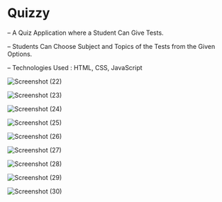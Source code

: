 # Quizzy

– A Quiz Application where a Student Can Give Tests.

– Students Can Choose Subject and Topics of the Tests from the Given Options.

– Technologies Used : HTML, CSS, JavaScript

![Screenshot (22)](https://user-images.githubusercontent.com/77926104/203369616-630ffe71-be17-401c-a505-7382d09dd42f.png)


![Screenshot (23)](https://user-images.githubusercontent.com/77926104/203369665-387a02cb-b656-4991-95c1-f7b5fbdc7868.png)


![Screenshot (24)](https://user-images.githubusercontent.com/77926104/203369696-f03061e6-3d2a-4b07-bf64-3e1f301085a4.png)


![Screenshot (25)](https://user-images.githubusercontent.com/77926104/203369827-906a63ee-8452-4d5c-86fd-cc3ed3c00d01.png)


![Screenshot (26)](https://user-images.githubusercontent.com/77926104/203369861-ae0ecec1-f41d-4329-90ce-8b1672e81672.png)


![Screenshot (27)](https://user-images.githubusercontent.com/77926104/203369899-37e7189b-a94e-4dac-bfaf-0770d1ee0ff8.png)


![Screenshot (28)](https://user-images.githubusercontent.com/77926104/203369937-78e2a47f-b6f2-4f03-9165-f88e8015deb6.png)


![Screenshot (29)](https://user-images.githubusercontent.com/77926104/203369965-6f0c33db-f9f8-44ef-9ce5-6861c4a07d9b.png)


![Screenshot (30)](https://user-images.githubusercontent.com/77926104/203369989-f7b85b39-0d38-4c90-94cc-144f6a4e8cb6.png)
